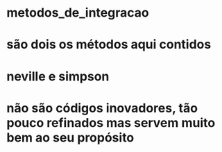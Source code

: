 # metodos_de_integracao
# são dois os métodos aqui contidos
# neville e simpson
# não são códigos inovadores, tão pouco refinados mas servem muito bem ao seu propósito
